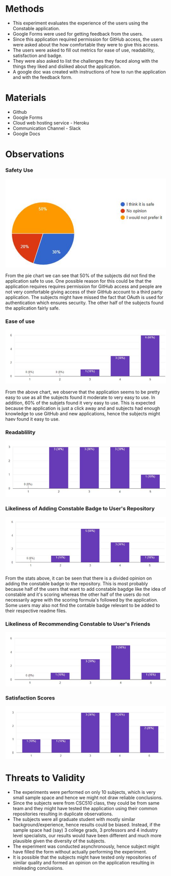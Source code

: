 # Methods
* This experiment evaluates the experience of the users using the Constable application. 
* Google Forms were used for getting feedback from the users.
* Since this application required permission for GitHub access, the users were asked about the how comfortable they were to give this access.
* The users were asked to fill out metrics for ease of use, readability, satisfaction and badge. 
* They were also asked to list the challenges they faced along with the things they liked and disliked about the application. 
* A google doc was created with instructions of how to run the application and with the feedback form.

# Materials
* Github
* Google Forms
* Cloud web hosting service - Heroku
* Communication Channel - Slack
* Google Docs


# Observations
### Safety Use
![Safe use](https://github.com/bhavesh242/constable-github-action/blob/main/assets/Q1.JPG)

From the pie chart we can see that 50% of the subjects did not find the application safe to use. One possible reason for this could be that the application requires requires permission for GitHub access and people are not very comfortable giving access of their GitHub account to a third party application. The subjects might have missed the fact that OAuth is used for authentication which ensures security. The other half of the subjects found the application fairly safe.

### Ease of use
![Application_Ease](https://github.com/bhavesh242/constable-github-action/blob/main/assets/Application_ease.JPG)

From the above chart, we observe that the application seems to be pretty easy to use as all the subjects found it moderate to very easy to use. In addition, 60% of the subjets found it very easy to use. This is expected because the application is just a click away and and subjects had enough knowledge to use GitHub and new applications, hence the subjects might haev found it easy to use.


### Readablility
![Readability Results](https://github.com/bhavesh242/constable-github-action/blob/main/assets/Results_Readable.JPG)

### Likeliness of Adding Constable Badge to User's Repository
![Badge Likeliness](https://github.com/bhavesh242/constable-github-action/blob/main/assets/badge_likeliness.JPG)

From the stats above, it can be seen that there is a divided opinion on adding the constable badge to the repository. This is most probably because half of the users that want to add constable bagdge like the idea of constable and it's scoring whereas the other half of the users do not necessarily agree with the scoring formula's followed by the application. Some users may also not find the contable badge relevant to be added to their respective readme files.   

### Likeliness of Recommending Constable to User's Friends
![Recommendation Likeliness](https://github.com/bhavesh242/constable-github-action/blob/main/assets/recommend_constable.JPG)

### Satisfaction Scores
![Satisfaction Scores](https://github.com/bhavesh242/constable-github-action/blob/main/assets/scores_satisfied.JPG)

# Threats to Validity
- The experiments were performed on only 10 subjects, which is very small sample space and hence we might not draw reliable conclusions.
- Since the subjects were from CSC510 class, they could be from same team and they might have tested the application using their common repositories resulting in duplicate observations.
- The subjects were all graduate student with mostly similar background/experience, hence results could be biased. Instead, if the sample space had (say) 3 college grads, 3 professors and 4 industry level specialists, our results would have been different and much more plausible given the diversity of the subjects.
-  The experiment was conducted asynchronously, hence subject might have filled the form without actually performing the experiment.
- It is possible that the subjects might have tested only repositories of similar quality and formed an opinion on the application resulting in misleading conclusions.
